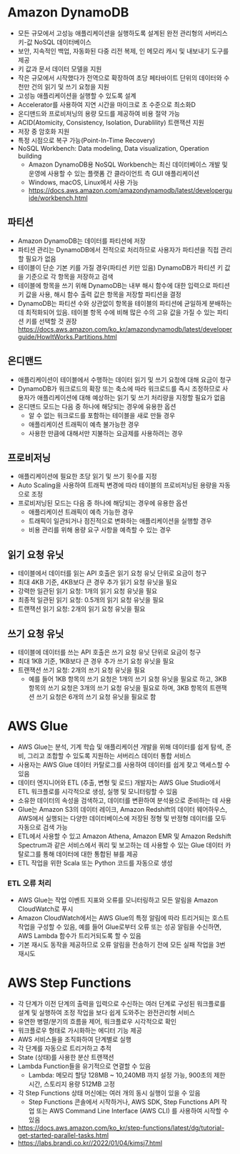 # Amazon DynamoDB
- 모든 규모에서 고성능 애플리케이션을 실행하도록 설계된 완전 관리형의 서버리스 키-값  NoSQL 데이터베이스
- 보안, 지속적인 백업, 자동화된 다중 리전 복제, 인 메모리 캐시 및 내보내기 도구를 제공
- 키 값과 문서 데이터 모델을 지원
- 작은 규모에서 시작했다가 전역으로 확장하여 초당 페타바이트 단위의 데이터와 수천만 건의 읽기 및 쓰기 요청을 지원
- 고성능 애플리케이션을 실행할 수 있도록 설계
- Accelerator를 사용하여 지연 시간을 마이크로 초 수준으로 최소화D
- 온디맨드와 프로비저닝의 용량 모드를 제공하여 비용 절약 가능
- ACID(Atomicity, Consistency, Isolation, Durablility) 트랜잭션 지원
- 저장 중 암호화 지원
- 특정 시점으로 복구 가능(Point-In-Time Recovery)
- NoSQL Workbench: Data modeling, Data visualization, Operation building
  - Amazon DynamoDB용 NoSQL Workbench는 최신 데이터베이스 개발 및 운영에 사용할 수 있는 플랫폼 간 클라이언트 측 GUI 애플리케이션
  - Windows, macOS, Linux에서 사용 가능
  - https://docs.aws.amazon.com/amazondynamodb/latest/developerguide/workbench.html

## 파티션
- Amazon DynamoDB는 데이터를 파티션에 저장
- 파티션 관리는 DynamoDB에서 전적으로 처리하므로 사용자가 파티션을 직접 관리할 필요가 없음
- 테이블이 단순 기본 키를 가질 경우(파티션 키만 있음) DynamoDB가 파티션 키 값을 기준으로 각 항목을 저장하고 검색
- 테이블에 항목을 쓰기 위해 DynamoDB는 내부 해시 함수에 대한 입력으로 파티션 키 값을 사용, 해시 함수 출력 값은 항목을 저장할 파티션을 결정
- DynamoDB는 파티션 수와 상관없이 항목을 테이블의 파티션에 균일하게 분배하는 데 최적화되어 있음. 테이블 항목 수에 비해 많은 수의 고유 값을 가질 수 있는 파티션 키를 선택할 것 권장
https://docs.aws.amazon.com/ko_kr/amazondynamodb/latest/developerguide/HowItWorks.Partitions.html

## 온디맨드
- 애플리케이션이 테이블에서 수행하는 데이터 읽기 및 쓰기 요청에 대해 요금이 청구
- DynamoDB가 워크로드의 확장 또는 축소에 따라 워크로드를 즉시 조정하므로 사용자가 애플리케이션에 대해 예상하는 읽기 및 쓰기 처리량을 지정할 필요가 없음
- 온디맨드 모드는 다음 중 하나에 해당되는 경우에 유용한 옵션
  - 알 수 없는 워크로드를 포함하는 테이블을 새로 만들 경우
  - 애플리케이션 트래픽이 예측 불가능한 경우
  - 사용한 만큼에 대해서만 지불하는 요금제를 사용하려는 경우

## 프로비저닝
- 애플리케이션에 필요한 초당 읽기 및 쓰기 횟수를 지정
- Auto Scaling을 사용하여 트래픽 변경에 따라 테이블의 프로비저닝된 용량을 자동으로 조정
- 프로비저닝된 모드는 다음 중 하나에 해당되는 경우에 유용한 옵션
  - 애플리케이션 트래픽이 예측 가능한 경우
  - 트래픽이 일관되거나 점진적으로 변화하는 애플리케이션을 실행할 경우
  - 비용 관리를 위해 용량 요구 사항을 예측할 수 있는 경우

## 읽기 요청 유닛
- 테이블에서 데이터를 읽는 API 호출은 읽기 요청 유닛 단위로 요금이 청구
- 최대 4KB 기준, 4KB보다 큰 경우 추가 읽기 요청 유닛을 필요
- 강력한 일관된 읽기 요청: 1개의 읽기 요청 유닛을 필요
- 최종적 일관된 읽기 요청: 0.5개의 읽기 요청 유닛을 필요
- 트랜잭션 읽기 요청: 2개의 읽기 요청 유닛을 필요

## 쓰기 요청 유닛
- 테이블에 데이터를 쓰는 API 호출은 쓰기 요청 유닛 단위로 요금이 청구
- 최대 1KB 기준, 1KB보다 큰 경우 추가 쓰기 요청 유닛을 필요
- 트랜잭션 쓰기 요청: 2개의 쓰기 요청 유닛을 필요
  - 예를 들어 1KB 항목의 쓰기 요청은 1개의 쓰기 요청 유닛을 필요로 하고, 3KB 항목의 쓰기 요청은 3개의 쓰기 요청 유닛을 필요로 하며, 3KB 항목의 트랜잭션 쓰기 요청은 6개의 쓰기 요청 유닛을 필요로 함

# AWS Glue
- AWS Glue는 분석, 기계 학습 및 애플리케이션 개발을 위해 데이터를 쉽게 탐색, 준비, 그리고 조합할 수 있도록 지원하는 서버리스 데이터 통합 서비스
- 사용자는 AWS Glue 데이터 카탈로그를 사용하여 데이터를 쉽게 찾고 액세스할 수 있음
- 데이터 엔지니어와 ETL (추출, 변형 및 로드) 개발자는 AWS Glue Studio에서 ETL 워크플로를 시각적으로 생성, 실행 및 모니터링할 수 있음
- 소유한 데이터의 속성을 검색하고, 데이터를 변환하여 분석용으로 준비하는 데 사용
- Glue는 Amazon S3의 데이터 레이크, Amazon Redshift의 데이터 웨어하우스, AWS에서 실행되는 다양한 데이터베이스에 저장된 정형 및 반정형 데이터를 모두 자동으로 검색 가능
- ETL에서 사용할 수 있고 Amazon Athena, Amazon EMR 및 Amazon Redshift Spectrum과 같은 서비스에서 쿼리 및 보고하는 데 사용할 수 있는 Glue 데이터 카탈로그를 통해 데이터에 대한 통합된 뷰를 제공
- ETL 작업을 위한 Scala 또는 Python 코드를 자동으로 생성

### ETL 오류 처리
- AWS Glue는 작업 이벤트 지표와 오류를 모니터링하고 모든 알림을 Amazon CloudWatch로 푸시
- Amazon CloudWatch에서는 AWS Glue의 특정 알림에 따라 트리거되는 호스트 작업을 구성할 수 있음, 예를 들어 Glue로부터 오류 또는 성공 알림을 수신하면, AWS Lambda 함수가 트리거되도록 할 수 있음
- 기본 재시도 동작을 제공하므로 오류 알림을 전송하기 전에 모든 실패 작업을 3번 재시도

# AWS Step Functions
- 각 단계가 이전 단계의 출력을 입력으로 수신하는 여러 단계로 구성된 워크플로를 설계 및 실행하여 조정 작업을 보다 쉽게 도와주는 완전관리형 서비스
- 유연한 병렬/분기의 흐름을 제어, 워크플로우 시각적으로 확인
- 워크플로우 형태로 가시화하는 에디터 기능 제공
- AWS 서비스들을 조직화하여 단계별로 실행
- 각 단계를 자동으로 트리거하고 추적
- State (상태)를 사용한 분산 트랜잭션
- Lambda Function들을 유기적으로 연결할 수 있음
  - Lambda: 메모리 할당 128MB ~ 10,240MB 까지 설정 가능, 900초의 제한 시간, 스토리지 용량 512MB 고정
- 각 Step Functions 상태 머신에는 여러 개의 동시 실행이 있을 수 있음
  - Step Functions 콘솔에서 시작하거나, AWS SDK, Step Functions API 작업 또는 AWS Command Line Interface (AWS CLI) 를 사용하여 시작할 수 있음
- https://docs.aws.amazon.com/ko_kr/step-functions/latest/dg/tutorial-get-started-parallel-tasks.html
- https://labs.brandi.co.kr//2022/01/04/kimsj7.html
